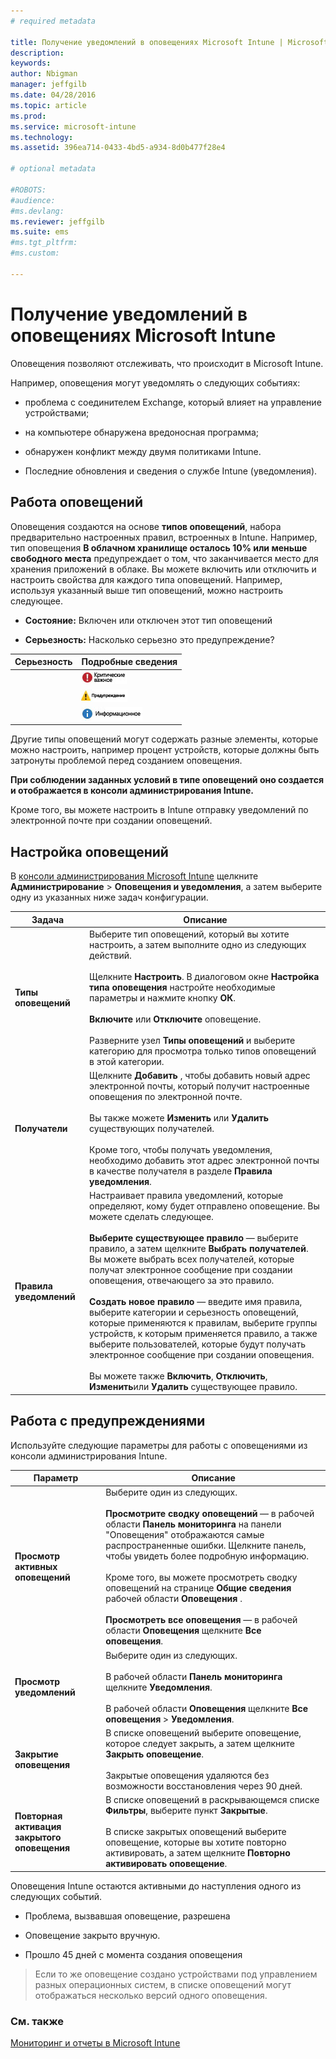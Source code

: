 ```yaml
---
# required metadata

title: Получение уведомлений в оповещениях Microsoft Intune | Microsoft Intune
description:
keywords:
author: Nbigman
manager: jeffgilb
ms.date: 04/28/2016
ms.topic: article
ms.prod:
ms.service: microsoft-intune
ms.technology:
ms.assetid: 396ea714-0433-4bd5-a934-8d0b477f28e4

# optional metadata

#ROBOTS:
#audience:
#ms.devlang:
ms.reviewer: jeffgilb
ms.suite: ems
#ms.tgt_pltfrm:
#ms.custom:

---
```


# Получение уведомлений в оповещениях Microsoft Intune
Оповещения позволяют отслеживать, что происходит в Microsoft Intune.

Например, оповещения могут уведомлять о следующих событиях:

-   проблема с соединителем Exchange, который влияет на управление устройствами;

-   на компьютере обнаружена вредоносная программа;

-   обнаружен конфликт между двумя политиками Intune.

-   Последние обновления и сведения о службе Intune (уведомления).

## Работа оповещений
Оповещения создаются на основе **типов оповещений**, набора предварительно настроенных правил, встроенных в Intune. Например, тип оповещения **В облачном хранилище осталось 10% или меньше свободного места** предупреждает о том, что заканчивается место для хранения приложений в облаке. Вы можете включить или отключить и настроить свойства для каждого типа оповещений. Например, используя указанный выше тип оповещений, можно настроить следующее.

-   **Состояние:** Включен или отключен этот тип оповещений

-   **Серьезность:** Насколько серьезно это предупреждение?


|Серьезность|Подробные сведения|
|--------|-------|
    |![Критическое оповещение](../media/Critical-Alert.jpg)|Указывает на серьезную проблему, которую нужно исследовать как можно быстрее, например при обнаружении вредоносной программы на компьютере.|
    |![Оповещение с предупреждением](../media/Warning-Alert.jpg)|Указывает на проблему, которая не является серьезной в настоящее время, но может стать серьезной, если вы не обратите на нее внимание, например обновления безопасности, ожидающие установки.|
    |![Информационное оповещение](../media/Informational-Alert.jpg)|Указывает сведения, которые не являются критическими для операций, например доступность новой версии соединителя Exchange.|

Другие типы оповещений могут содержать разные элементы, которые можно настроить, например процент устройств, которые должны быть затронуты проблемой перед созданием оповещения.

**При соблюдении заданных условий в типе оповещений оно создается и отображается в консоли администрирования Intune.**

Кроме того, вы можете настроить в Intune отправку уведомлений по электронной почте при создании оповещений.

## Настройка оповещений
В [консоли администрирования Microsoft Intune](https://manage.microsoft.com) щелкните **Администрирование** &gt; **Оповещения и уведомления**, а затем выберите одну из указанных ниже задач конфигурации.

|Задача|Описание|
|--------|---------------|
|**Типы оповещений**|Выберите тип оповещений, который вы хотите настроить, а затем выполните одно из следующих действий.<br /><br />Щелкните **Настроить**. В диалоговом окне **Настройка типа оповещения** настройте необходимые параметры и нажмите кнопку **ОК**.<br /><br />**Включите** или **Отключите** оповещение.<br /><br />Разверните узел **Типы оповещений** и выберите категорию для просмотра только типов оповещений в этой категории.|
|**Получатели**|Щелкните **Добавить** , чтобы добавить новый адрес электронной почты, который получит настроенные оповещения по электронной почте.<br /><br />Вы также можете **Изменить** или **Удалить** существующих получателей.<br /><br />Кроме того, чтобы получать уведомления, необходимо добавить этот адрес электронной почты в качестве получателя в разделе **Правила уведомления**.|
|**Правила уведомлений**|Настраивает правила уведомлений, которые определяют, кому будет отправлено оповещение. Вы можете сделать следующее.<br /><br />**Выберите существующее правило** — выберите правило, а затем щелкните **Выбрать получателей**. Вы можете выбрать всех получателей, которые получат электронное сообщение при создании оповещения, отвечающего за это правило.<br /><br />**Создать новое правило** — введите имя правила, выберите категории и серьезность оповещений, которые применяются к правилам, выберите группы устройств, к которым применяется правило, а также выберите пользователей, которые будут получать электронное сообщение при создании оповещения.<br /><br />Вы можете также **Включить**, **Отключить**, **Изменить**или **Удалить** существующее правило.|

## Работа с предупреждениями
Используйте следующие параметры для работы с оповещениями из консоли администрирования Intune.

|Параметр|Описание|
|----------|---------------|
|**Просмотр активных оповещений**|Выберите один из следующих.<br /><br />**Просмотрите сводку оповещений** — в рабочей области **Панель мониторинга** на панели "Оповещения" отображаются самые распространенные ошибки. Щелкните панель, чтобы увидеть более подробную информацию.<br /><br />Кроме того, вы можете просмотреть сводку оповещений на странице **Общие сведения** рабочей области **Оповещения** .<br /><br />**Просмотреть все оповещения** — в рабочей области **Оповещения** щелкните **Все оповещения**.|
|**Просмотр уведомлений**|Выберите один из следующих.<br /><br />В рабочей области **Панель мониторинга** щелкните **Уведомления**.<br /><br />В рабочей области **Оповещения** щелкните **Все оповещения** &gt; **Уведомления**.|
|**Закрытие оповещения**|В списке оповещений выберите оповещение, которое следует закрыть, а затем щелкните **Закрыть оповещение**.<br /><br />Закрытые оповещения удаляются без возможности восстановления через 90 дней.|
|**Повторная активация закрытого оповещения**|В списке оповещений в раскрывающемся списке **Фильтры**, выберите пункт **Закрытые**.<br /><br />В списке закрытых оповещений выберите оповещение, которые вы хотите повторно активировать, а затем щелкните **Повторно активировать оповещение**.|
Оповещения Intune остаются активными до наступления одного из следующих событий.

-   Проблема, вызвавшая оповещение, разрешена

-   Оповещение закрыто вручную.

-   Прошло 45 дней с момента создания оповещения

> Если то же оповещение создано устройствами под управлением разных операционных систем, в списке оповещений могут отображаться несколько версий одного оповещения.

### См. также
[Мониторинг и отчеты в Microsoft Intune](monitoring-and-reports-with-microsoft-intune.md)


<!--HONumber=May16_HO2-->


